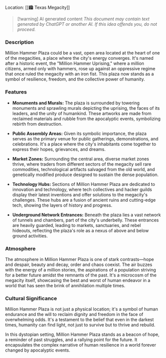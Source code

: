 Location: [[🏙 Texas Megacity]]

> [!warning] AI generated content
> *This document may contain text generated by ChatGPT or another AI. If this idea offends you, do not proceed.*

### Description

Million Hammer Plaza could be a vast, open area located at the heart of one of the megacities, a place where the city's energy converges. It's named after a historic event, the "Million Hammer Uprising," where a million citizens, armed only with hammers, rose up against an oppressive regime that once ruled the megacity with an iron fist. This plaza now stands as a symbol of resilience, freedom, and the collective power of humanity.

### Features

- **Monuments and Murals:** The plaza is surrounded by towering monuments and sprawling murals depicting the uprising, the faces of its leaders, and the unity of humankind. These artworks are made from reclaimed materials and rubble from the apocalyptic events, symbolizing rebirth from destruction.
    
- **Public Assembly Areas:** Given its symbolic importance, the plaza serves as the primary venue for public gatherings, demonstrations, and celebrations. It's a place where the city's inhabitants come together to express their hopes, grievances, and dreams.
    
- **Market Zones:** Surrounding the central area, diverse market zones thrive, where traders from different sectors of the megacity sell rare commodities, technological artifacts salvaged from the old world, and genetically modified produce designed to sustain the dense population.
    
- **Technology Hubs:** Sections of Million Hammer Plaza are dedicated to innovation and technology, where tech collectives and hacker guilds display their latest inventions and offer solutions to the megacity's challenges. These hubs are a fusion of ancient ruins and cutting-edge tech, showing the layers of history and progress.
    
- **Underground Network Entrances:** Beneath the plaza lies a vast network of tunnels and chambers, part of the city's underbelly. These entrances are heavily guarded, leading to markets, sanctuaries, and rebel hideouts, reflecting the plaza's role as a nexus of above and below ground activities.
    

### Atmosphere

The atmosphere in Million Hammer Plaza is one of stark contrasts—hope and despair, beauty and decay, order and chaos coexist. The air buzzes with the energy of a million stories, the aspirations of a population striving for a better future amidst the remnants of the past. It's a microcosm of the megacity itself, showcasing the best and worst of human endeavor in a world that has seen the brink of annihilation multiple times.

### Cultural Significance

Million Hammer Plaza is not just a physical location; it's a symbol of human endurance and the will to reclaim dignity and freedom in the face of overwhelming odds. It's a testament to the belief that even in the darkest times, humanity can find light, not just to survive but to thrive and rebuild.

In this dystopian setting, Million Hammer Plaza stands as a beacon of hope, a reminder of past struggles, and a rallying point for the future. It encapsulates the complex narrative of human resilience in a world forever changed by apocalyptic events.